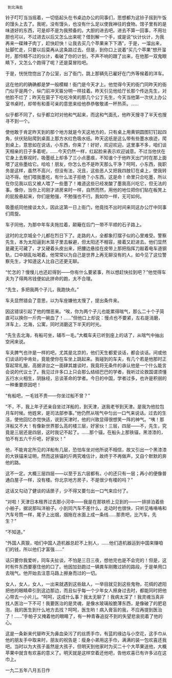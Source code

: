      到北海去 

   铃子叮叮当当摇着，一切低起头在书桌边办公的同事们，思想都为这铃子摇到午饭的馒头上去了。我呢，没有馒头，也没有什么足以使我神往的食物。馆子里有的是味道好的东西，可是却不是为我预备的。大胆的进去吧。进去不算一回事，不用壮胆也可以，不过进去以后又怎么出来呢？借到解一个手，或是说“伙计伙计，为我再来一碟辣子肉丁，赶快赶快！让我去买几个苹果来下下酒”，于是，一溜出来，扯脚忙走，只要以后莫再从这条路过去。但是，到你口上说着“买几个苹果”想开溜时，那伶精不过的伙计，看破了你的计划，不声不响的跟了出来，在他那一双鬼眼睛下，又怎么个跑得了呢？还是莫冒险吧。

   于是，恍恍惚惚出了办公室，出了衙门，跳上那辆先已雇好在门外等候着的洋车。 

   这在他的的确确都是梦一般模糊！衙门是今天才上。他觉得今天的衙门同昨天的衙门似乎是两个，纵门前冲天匾分明一样挂着。昨天引见他给厅长那个传达先生，对他脸不烂了；昨天在窗子下吃吃冷笑的那几个公丁先生，今天当他第一次伏上办公室书桌时，却带有和善可亲的意思来给他恭恭敬敬递一杯热茶。…… 

   似乎都不同了，似乎都立时对他和气起来，而这和气面孔，他昨天搜寻了半天也搜寻不到一个。 

   使他敢于肯定昨天到的那个地方就是今天这地方的，只有桌上用黄铜圆图钉钉起四角，伏伏贴贴爬到桌面上那方水红色吸水纸。昨天这纸是这么带有些墨水痕迹，爬到桌上，意思如在说话，小东西，你来了！好好，欢迎欢迎。这里事不多，咱们谈天相亲的日子多着呢，……今天仍然一样，红起脸来表示欢迎诚意。不过当他伏在它身上去察视时，吸墨纸上却多了三小点墨痕，不知谁个于他昨天出门时在那上面喂了这些墨给它。哈哈！朋友，你怎么也不是昨天那么干净？呵呵，小东西，我职务是这样，虽然不高兴，但没有法，况且，这些恶人又把我四肢钉在桌上，使我转动不得。他们喂我墨吃，有什么法子拒绝？小东西，这是命！命里只合吃墨，所以在你见我以后又被人喂了一些墨了！难道这些已经发酸了墨我高兴吃它，但无法的事。像你，当你上司刚才进房来时一样，自然而然，用他的地位把你们贴在板凳上的屁股悬起来，你们是勉强，不勉强也不行。我如你一样，无可如何。

   吸墨纸同他接谈太久，因此这第一日上衙门，他竟找不出时间来同这办公厅中同事们周旋。 

   车子同他，为那中年车夫拖拉着，颠簸在后门一带不平顺的石子路上。 

   这时的北京城全个儿都在烈日下了。走路的人，全都象打摆子似的心里难受。警察先生，本为太阳逼到木笼子里去躲避，但太阳还不相容，接着又赶进去。他们显然是藏无可藏了，才又硬着头皮出来，把腰边悬挂在皮带上那把指挥刀敲着电车道钢轨，口中胡乱吆喝着。他常常以为自己是世界上再无聊没有的人，如今见了这位警察先生，才知道这人比自己还更无聊。

   “忙怎的？慢慢儿也还赶得到——你有什么要紧事，所以想赶快拉到吧？”他觉得车夫为了得两吊钱便如此拼命的跑，太不合理。 

   “先生，多把我两个子儿，我跑快点。” 

   车夫显然错会了意思，以为车座嫌他太慢了，提出条件来。 

   因这错误引起了他的憎恶来。“唉，你为两个子儿也能累得喘气，那么二十个子简直可以换你一斤肉一碗血了！……”但他口上却说：慢点也不要紧，左右是消磨，洋车上，北海，公寓，同时消磨这下半天的时光。

   “先生去北海，有船可坐，辅币一毛。”大概车夫已听到座上的话了，从喘气中抽出空闲来说。 

   车夫脾气也许是一样的吧，尤其是北京的，他们天生都爱谈话，都会谈话。间或他们谈话的中肯处，竟能使你在车坐上跳起来。我碰到的车夫，有几个若是他那时正穿起常礼服，高据讲台之一面肆其雄谈时，我竟将无条件的承认他是一个什么能言会说的代议士了。我见过许多口上只会那么结结巴巴的学者，我听过论救国谓须懂五行水火相生，阴脉经，忌谈革命的学者。今日的中国，学者过多，也许是积弱的一种重要原因吧！

   “有船吧，一毛钱不贵——你坐过船不曾？” 

   “不，不，我上年子还亲自坐过洋船的，到天津，送我老爷到天津。是我为他拉包月车时候。他姓宋，是司法部参事。”他仍然从喘气中匀出一口气来说话。过去的生活，使他回忆亦觉快适，说到天津时，他的兴致显得很想笑一阵的神气。“咦！那洋船又不大！有像新世界那么高的楼三层，好家伙！三层，四层——不，先生，究竟是三层还是四层，这时我记不起了。……那个锚，在船头上那铁锚，黑漆漆的，怕不有五六千斤吧，好家伙！” 

   他，不能肯定所见的洋船有几层，恐怕车坐对他所说不相信，故又引出一个黑漆漆的大铁锚来证明，然而这铁锚的斤两究难估计，故终于不再做声，又自个默默的奔他的路。

   这不一定。大概三层四层——以至于五六层都有。小的还只有一层；再小的便像普通白屋子一样，没有楼。你北京地方房子，不是很少有楼的吗？” 

   这话又勾动了健谈的话匣子，少不得又要匀出一口气来应付了。 

   “对啦！天津日本租界过去那小河中——我是在那铁桥上见到的——一排排泊着些小舶子，据说那叫洋舶子。小到同汽车不差什么，走动时也很快，只听见咯咯咯和汽车号筒一样，尾子上出烟，烟拖在水面上成一条线……那贵吧，比汽车，先生？” 

   “不知道。” 

   “外国人真狠，咱们中国人造机器总赶不上别人，……他们造机器运到中国来赚咱们的钱，所以他们才富强……” 

   话只要你我爱听，同车夫扯谈，不怕是三日三夜，想他完也是不会完的！但是，这时有件东西要塞住他的口了。他因加劲跑过一辆粪车刚撒过娇的路段，于是单用口去喘气。他开始去注意马路上擦身而过的一切。

   女人，女人，女人，一出来就遇到这些敌人，一举目就见到这些鬼物，花绸的遮阳把他的眼睛牵引到这边那边，而且似乎每一个少年女人擦身过去时，都能同时把他心带去一小片儿。“呵呵，这成什么事？我太无聊了！我病太深了！我灵魂当真非找人医治一下不可！我要医治的是灵魂，是像水玻璃般脆薄东西，是像破了的肥皂泡，我的医生到什么地方去找？呵呵，医生哟！病入膏盲的我，不应再提到医治了！……”手帕子又掩着他的眼睛了，有一种青春追捉不到的失望悲哀扼着了他的心。

   这是一条新来代替昨天为鼻血染污了的丝质手巾，有蓝的缘边与小空花，这手巾从他的朋友手中取来时，朋友的祝告是：瘦身小弟用这手巾，满满的装一包欢喜还我吧。当时以为大孩子虽然是大孩子，但明天到他家时为买二十个大苹果送他，大概苹果中就含有欢喜的意义了。明天就是这样空着还他吧，告他欢喜已有许多沾在这巾上。

   一九二五年八月五日作 

